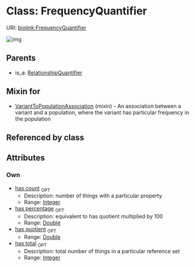
# Class: FrequencyQuantifier




URI: [biolink:FrequencyQuantifier](https://w3id.org/biolink/vocab/FrequencyQuantifier)


![img](http://yuml.me/diagram/nofunky;dir:TB/class/[RelationshipQuantifier],[VariantToPopulationAssociation]uses%20-.->[FrequencyQuantifier&#124;has_count:integer%20%3F;has_total:integer%20%3F;has_quotient:double%20%3F;has_percentage:double%20%3F],[RelationshipQuantifier]^-[FrequencyQuantifier],[VariantToPopulationAssociation])

## Parents

 *  is_a: [RelationshipQuantifier](RelationshipQuantifier.md)

## Mixin for

 * [VariantToPopulationAssociation](VariantToPopulationAssociation.md) (mixin)  - An association between a variant and a population, where the variant has particular frequency in the population

## Referenced by class


## Attributes


### Own

 * [has count](has_count.md)  <sub>OPT</sub>
     * Description: number of things with a particular property
     * Range: [Integer](types/Integer.md)
 * [has percentage](has_percentage.md)  <sub>OPT</sub>
     * Description: equivalent to has quotient multiplied by 100
     * Range: [Double](types/Double.md)
 * [has quotient](has_quotient.md)  <sub>OPT</sub>
     * Range: [Double](types/Double.md)
 * [has total](has_total.md)  <sub>OPT</sub>
     * Description: total number of things in a particular reference set
     * Range: [Integer](types/Integer.md)
